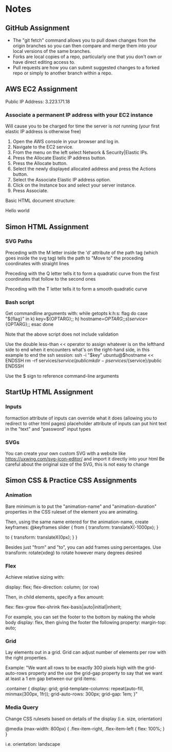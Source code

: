 
# Notes

## GitHub Assignment

- The "git fetch" command allows you to pull down changes from the origin branches so you can then compare and merge them into your local versions of the same branches.
- Forks are local copies of a repo, particularly one that you don't own or have direct editing access to. 
- Pull requests are how you can submit suggested changes to a forked repo or simply to another branch within a repo.


## AWS EC2 Assignment
Public IP Address: 3.223.171.18

### Associate a permanent IP address with your EC2 instance
Will cause you to be charged for time the server is *not* running (your first elastic IP address is otherwise free)

1. Open the AWS console in your browser and log in.
2. Navigate to the EC2 service.
3. From the menu on the left select Network & Security|Elastic IPs.
4. Press the Allocate Elastic IP address button.
5. Press the Allocate button.
6. Select the newly displayed allocated address and press the Actions button.
7. Select the Associate Elastic IP address option.
8. Click on the Instance box and select your server instance.
9. Press Associate.

Basic HTML document structure:
<html>
  <head>
    <title>My First Page</title>
  </head>
  <body>
    <main>
      <p>Hello world</p>
    </main>
  </body>
</html>

## Simon HTML Assignment

### SVG Paths
Preceding with the M letter inside the 'd' attribute of the path tag (which goes inside the svg tag) tells the path to "Move to" the proceding coordinates with straight lines

Preceding with the Q letter tells it to form a quadratic curve from the first coordinates that follow to the second ones

Preceding with the T letter tells it to form a smooth quadratic curve

### Bash script
Get commandline arguments with:
while getopts k:h:s: flag
do
    case "${flag}" in
        k) key=${OPTARG};;
        h) hostname=${OPTARG};;
        s) service=${OPTARG};;
    esac
done

Note that the above script does not include validation

Use the double less-than << operator to assign whatever is on the lefthand side to end when it encounters what's on the right-hand side, in this example to end the ssh session:
ssh -i "$key" ubuntu@$hostname << ENDSSH
rm -rf services/${service}/public
mkdir -p services/${service}/public
ENDSSH

Use the $ sign to reference command-line arguments

## StartUp HTML Assignment

### Inputs
formaction attribute of inputs can override what it does (allowing you to redirect to other html pages)
placeholder attribute of inputs can put hint text in the "text" and "password" input types

### SVGs
You can create your own custom SVG with a website like https://uxwing.com/svg-icon-editor/ and import it directly into your html
Be careful about the original size of the SVG, this is not easy to change

## Simon CSS & Practice CSS Assignments

### Animation

Bare minimum is to put the "animation-name" and "animation-duration" properties in the CSS ruleset of the element you are animating.

Then, using the same name entered for the animation-name, create keyframes:
@keyframes slider {
  from {
    transform: translateX(-1000px);
  }

  to {
    transform: translateX(0px);
  }
}

Besides just "from" and "to", you can add frames using percentages.
Use transform: rotate(xdeg) to rotate however many degrees desired

### Flex

Achieve relative sizing with:

display: flex;
flex-direction: column; (or row)

Then, in child elements, specify a flex amount:

flex: flex-grow flex-shrink flex-basis|auto|initial|inherit;

For example, you can set the footer to the bottom by making the whole body display: flex, then giving the footer the following property:
margin-top: auto;

### Grid

Lay elements out in a grid. Grid can adjust number of elements per row with the right properties.

Example: 
"We want all rows to be exactly 300 pixels high with the grid-auto-rows property and the use the grid-gap property to say that we want at least a 1 em gap between our grid items:

.container {
  display: grid;
  grid-template-columns: repeat(auto-fill, minmax(300px, 1fr));
  grid-auto-rows: 300px;
  grid-gap: 1em;
}"

### Media Query

Change CSS rulesets based on details of the display (i.e. size, orientation)

@media (max-width: 800px) {
  .flex-item-right, .flex-item-left {
    flex: 100%;
  }
}

i.e. orientation: landscape


